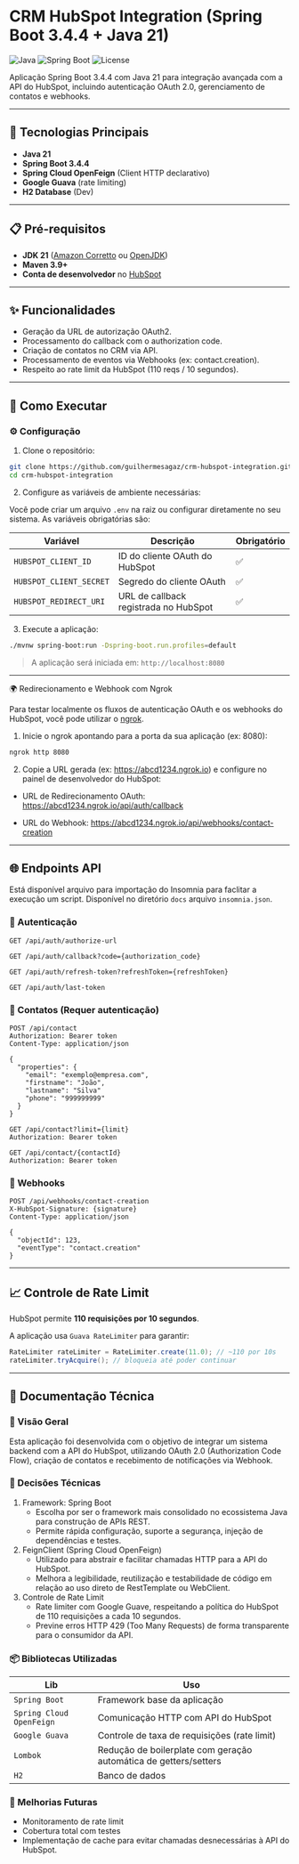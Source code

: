 # CRM HubSpot Integration (Spring Boot 3.4.4 + Java 21)

![Java](https://img.shields.io/badge/Java-21-blue)
![Spring Boot](https://img.shields.io/badge/Spring_Boot-3.4.4-brightgreen)
![License](https://img.shields.io/badge/License-MIT-green)

Aplicação Spring Boot 3.4.4 com Java 21 para integração avançada com a API do HubSpot, incluindo autenticação OAuth 2.0, gerenciamento de contatos e webhooks.

---

## 🚀 Tecnologias Principais

- **Java 21**
- **Spring Boot 3.4.4**
- **Spring Cloud OpenFeign** (Client HTTP declarativo)
- **Google Guava** (rate limiting)
- **H2 Database** (Dev)

---

## 📋 Pré-requisitos

- **JDK 21** ([Amazon Corretto](https://aws.amazon.com/corretto/) ou [OpenJDK](https://openjdk.org/projects/jdk/21/))
- **Maven 3.9+**
- **Conta de desenvolvedor** no [HubSpot](https://developers.hubspot.com/)

---

## ✨ Funcionalidades

- Geração da URL de autorização OAuth2.
- Processamento do callback com o authorization code.
- Criação de contatos no CRM via API.
- Processamento de eventos via Webhooks (ex: contact.creation).
- Respeito ao rate limit da HubSpot (110 reqs / 10 segundos).

---

## 🚀 Como Executar

### ⚙️ Configuração

1. Clone o repositório:

```bash
git clone https://github.com/guilhermesagaz/crm-hubspot-integration.git
cd crm-hubspot-integration
```

2. Configure as variáveis de ambiente necessárias:

Você pode criar um arquivo `.env` na raiz ou configurar diretamente no seu sistema. As variáveis obrigatórias são:

| Variável                  | Descrição                          | Obrigatório |
|---------------------------|--------------------------------------|-------------|
| `HUBSPOT_CLIENT_ID`       | ID do cliente OAuth do HubSpot      | ✅          |
| `HUBSPOT_CLIENT_SECRET`   | Segredo do cliente OAuth            | ✅          |
| `HUBSPOT_REDIRECT_URI`    | URL de callback registrada no HubSpot | ✅        |

3. Execute a aplicação:

```bash
./mvnw spring-boot:run -Dspring-boot.run.profiles=default
```

> A aplicação será iniciada em: `http://localhost:8080`

---

🌍 Redirecionamento e Webhook com Ngrok

Para testar localmente os fluxos de autenticação OAuth e os webhooks do HubSpot, você pode utilizar o [ngrok](https://ngrok.com/).

1. Inicie o ngrok apontando para a porta da sua aplicação (ex: 8080):

```bash
ngrok http 8080
```

2. Copie a URL gerada (ex: https://abcd1234.ngrok.io) e configure no painel de desenvolvedor do HubSpot:

- URL de Redirecionamento OAuth: https://abcd1234.ngrok.io/api/auth/callback

- URL do Webhook: https://abcd1234.ngrok.io/api/webhooks/contact-creation

---

## 🌐 Endpoints API

Está disponível arquivo para importação do Insomnia para faclitar a execução um script. Disponível no diretório `docs` arquivo `insomnia.json`.

### 🔐 Autenticação

```http
GET /api/auth/authorize-url
```

```http
GET /api/auth/callback?code={authorization_code}
```

```http
GET /api/auth/refresh-token?refreshToken={refreshToken}
```

```http
GET /api/auth/last-token
```

### 👤 Contatos (Requer autenticação)

```http
POST /api/contact
Authorization: Bearer token
Content-Type: application/json

{
  "properties": {
    "email": "exemplo@empresa.com",
    "firstname": "João",
    "lastname": "Silva"
    "phone": "999999999"
  }
}
```

```http
GET /api/contact?limit={limit}
Authorization: Bearer token
```

```http
GET /api/contact/{contactId}
Authorization: Bearer token
```

### 📩 Webhooks

```http
POST /api/webhooks/contact-creation
X-HubSpot-Signature: {signature}
Content-Type: application/json

{
  "objectId": 123,
  "eventType": "contact.creation"
}
```

---

## 📈 Controle de Rate Limit

HubSpot permite **110 requisições por 10 segundos**.

A aplicação usa `Guava RateLimiter` para garantir:

```java
RateLimiter rateLimiter = RateLimiter.create(11.0); // ~110 por 10s
rateLimiter.tryAcquire(); // bloqueia até poder continuar
```

---

## 📘 Documentação Técnica
### 📌 Visão Geral
Esta aplicação foi desenvolvida com o objetivo de integrar um sistema backend com a API do HubSpot, utilizando OAuth 2.0 (Authorization Code Flow), criação de contatos e recebimento de notificações via Webhook.

### 🧠 Decisões Técnicas
1. Framework: Spring Boot
   - Escolha por ser o framework mais consolidado no ecossistema Java para construção de APIs REST.
   - Permite rápida configuração, suporte a segurança, injeção de dependências e testes.
2. FeignClient (Spring Cloud OpenFeign)
   - Utilizado para abstrair e facilitar chamadas HTTP para a API do HubSpot.
   - Melhora a legibilidade, reutilização e testabilidade de código em relação ao uso direto de RestTemplate ou WebClient.
4. Controle de Rate Limit
   - Rate limiter com Google Guave, respeitando a política do HubSpot de 110 requisições a cada 10 segundos.
   - Previne erros HTTP 429 (Too Many Requests) de forma transparente para o consumidor da API.

### 📦 Bibliotecas Utilizadas

| Lib                      | Uso                                                              |
|--------------------------|------------------------------------------------------------------|
| `Spring Boot`            | Framework base da aplicação                                      |
| `Spring Cloud OpenFeign` | Comunicação HTTP com API do HubSpot                              |
| `Google Guava`           | Controle de taxa de requisições (rate limit)                     |
| `Lombok`                 | Redução de boilerplate com geração automática de getters/setters |
| `H2`                     | Banco de dados                                                   |

### 📌 Melhorias Futuras

-  Monitoramento de rate limit
-  Cobertura total com testes
-  Implementação de cache para evitar chamadas desnecessárias à API do HubSpot.
